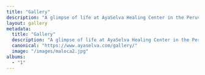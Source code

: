 ```yaml
---
title: "Gallery"
description: "A glimpse of life at AyaSelva Healing Center in the Peruvian Amazon."
layout: gallery
metadata:
  title: "Gallery"
  description: "A glimpse of life at AyaSelva Healing Center in the Peruvian Amazon."
  canonical: "https://www.ayaselva.com/gallery/"
  image: "/images/maloca2.jpg"
albums:
  - "1"
---
```

